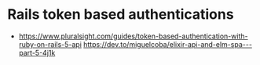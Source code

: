 # Rails token based authentications
- https://www.pluralsight.com/guides/token-based-authentication-with-ruby-on-rails-5-api
https://dev.to/miguelcoba/elixir-api-and-elm-spa---part-5-4j1k
